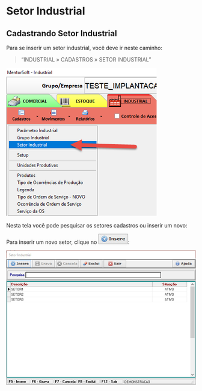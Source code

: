 # Setor Industrial

## Cadastrando Setor Industrial

Para se inserir um setor industrial, você deve ir neste caminho: 
> “INDUSTRIAL » CADASTROS » SETOR INDUSTRIAL”  

![1](/img/industrial/cadastro/04.png) 

Nesta tela você pode pesquisar os setores cadastros ou inserir um novo: 

Para inserir um novo setor, clique no ![4](/img/botoeskm/insere.jpg):

![2](/img/industrial/cadastro/05.png) 
